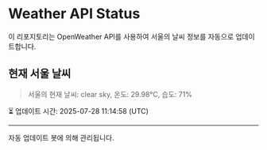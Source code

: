 
# Weather API Status

이 리포지토리는 OpenWeather API를 사용하여 서울의 날씨 정보를 자동으로 업데이트합니다.

## 현재 서울 날씨
> 서울의 현재 날씨: clear sky, 온도: 29.98°C, 습도: 71%

⏳ 업데이트 시간: 2025-07-28 11:14:58 (UTC)

---
자동 업데이트 봇에 의해 관리됩니다.
